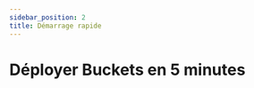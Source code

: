 ```yaml
---
sidebar_position: 2
title: Démarrage rapide
---
```


# Déployer Buckets en 5 minutes

<!-- TODO: Contenu à rédiger -->